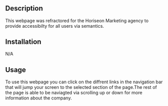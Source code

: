 # <Horiseon>

## Description
This webpage was refractored for the Horiseon Marketing agency to provide accessibilty for all users via semantics.


## Installation

N/A

## Usage

To use this webpage you can click on the diffrent links in the navigation bar that will jump your screen to the selected section of the page.The rest of the page is able to be naviagted via scrolling up or down for more information about the company. 




